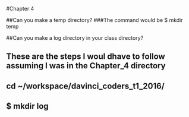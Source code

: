 #Chapter 4

##Can you make a temp directory?
###The command would be $ mkdir temp

##Can you make a log directory in your class directory?
## These are the steps I woul dhave to follow assuming I was in the Chapter_4 directory
## cd ~/workspace/davinci_coders_t1_2016/
## $ mkdir log


